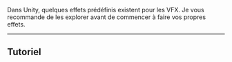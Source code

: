 

Dans Unity, quelques effets prédéfinis existent pour les VFX. Je vous recommande de les explorer avant de commencer à faire vos propres effets.   


***  

## Tutoriel
<youtube src="t_f2Mgo1ZFM"></youtube>